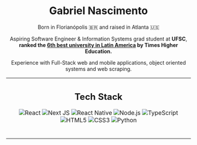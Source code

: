 <div align="center">
	<h1> Gabriel Nascimento </h1>
	<p>Born in Florianópolis 🇧🇷 and raised in Atlanta 🇺🇸</p>
	<p>Aspiring Software Engineer & Information Systems grad student at <strong>UFSC</strong>,<br> <strong>ranked the <a href="https://sinter.ufsc.br/2022/07/14/ufsc-e-ranqueada-como-6a-melhor-universidade-no-latin-america-university-rankings-2022/?lang=en">6th best university in Latin America</a> by Times Higher Education.</strong></p>
<p>Experience with Full-Stack web and mobile applications, object oriented systems and web scraping.</p>
</div>
<table align="center">
	<tr>
		<td>
			<h2 align="center">Tech Stack</h2>
			<div align="center">
				
![React](https://img.shields.io/badge/-React-%23282C34?style=flat-square&logo=react)
![Next JS](https://img.shields.io/badge/Next.js-black?style=flat-square&logo=next.js&logoColor=white)
![React Native](https://img.shields.io/badge/-React%20Native-%23282C34?style=flat-square&logo=react)
![Node.js](https://img.shields.io/badge/Node.js-43853D?style=flat-square&logo=node.js&logoColor=white)
![TypeScript](https://img.shields.io/badge/TypeScript-%23007ACC.svg?style=flat-square&logo=typescript&logoColor=white)
![HTML5](https://img.shields.io/badge/-HTML5-%23E44D27?style=flat-square&logo=html5&logoColor=ffffff)
![CSS3](https://img.shields.io/badge/-CSS3-%231572B6?style=flat-square&logo=css3)
![Python](https://img.shields.io/badge/Python-3670A0?style=flat-square&logo=python&logoColor=ffdd54)
			</div>
			<br>
		</td>
  </tr>
</table>

<!--
**gabenasci/gabenasci** is a ✨ _special_ ✨ repository because its `README.md` (this file) appears on your GitHub profile.

Here are some ideas to get you started:

- 🔭 I’m currently working on ...
- 🌱 I’m currently learning ...
- 👯 I’m looking to collaborate on ...
- 🤔 I’m looking for help with ...
- 💬 Ask me about ...
- 📫 How to reach me: ...
- 😄 Pronouns: ...
- ⚡ Fun fact: ...
-->
